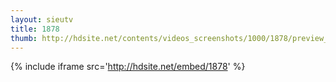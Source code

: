 ```yaml
---
layout: sieutv
title: 1878
thumb: http://hdsite.net/contents/videos_screenshots/1000/1878/preview_360p.mp4.jpg
---
```

{% include iframe src='http://hdsite.net/embed/1878' %}
 
